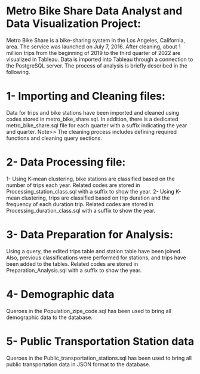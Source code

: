 # Metro Bike Share Data Analyst and Data Visualization Project:
Metro Bike Share is a bike-sharing system in the Los Angeles, California, area. The service was launched on July 7, 2016. 
After cleaning, about 1 million trips from the beginning of 2019 to the third quarter of 2022 are visualized in Tableau.
Data is imported into Tableau through a connection to the PostgreSQL server. The process of analysis is briefly described in the following.

# 1- Importing and Cleaning files: 
Data for trips and bike stations have been imported and cleaned using codes stored in metro_bike_share.sql.
In addition, there is a dedicated metro_bike_share.sql file for each quarter with a suffix indicating the year and quarter.
Note>> The cleaning process includes defining required functions and cleaning query sections. 
# 2- Data Processing file:
1- Using K-mean clustering, bike stations are classified based on the number of trips each year. 
Related codes are stored in Processing_station_class.sql with a suffix to show the year. 
2- Using K-mean clustering, trips are classified based on trip duration and the frequency of each duration trip. 
Related codes are stored in Processing_duration_class.sql with a suffix to show the year. 
# 3- Data Preparation for Analysis:
Using a query, the edited trips table and station table have been joined. 
Also, previous classifications were performed for stations, and trips have been added to the tables. 
Related codes are stored in Preparation_Analysis.sql with a suffix to show the year. 
# 4- Demographic data 
Queroes in the Population_zipe_code.sql has been used to bring all demographic data to the database.
# 5- Public Transportation Station data
Queroes in the Public_transportation_stations.sql has been used to bring all public transportation data in JSON format to the database.
